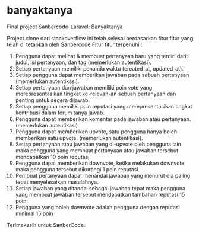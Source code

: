 # banyaktanya
Final project Sanbercode-Laravel: Banyaktanya

Project clone dari stackoverflow ini telah selesai berdasarkan fitur fitur yang telah di tetapkan oleh Sanbercode
Fitur fitur terpenuhi :
1. Pengguna dapat melihat & membuat pertanyaan baru yang terdiri dari: judul, isi pertanyaan, dan tag (memerlukan autentikasi).
2. Setiap pertanyaan memiliki penanda waktu (created_at, updated_at).
3. Setiap pengguna dapat memberikan jawaban pada sebuah pertanyaan (memerlukan autentikasi).
4. Setiap pertanyaan dan jawaban memiliki poin vote yang merepresentasikan tingkat ke-relevan-an sebuah pertanyaan dan penting untuk segera dijawab. 
5. Setiap pengguna memiliki poin reputasi yang merepresentasikan tingkat kontribusi dalam forum tanya jawab. 
6. Pengguna dapat memberikan komentar pada jawaban atau pertanyaan. (memerlukan autentikasi)
7. Pengguna dapat memberikan upvote, satu pengguna hanya boleh memberikan satu upvote. (memerlukan autentikasi).
8. Setiap pertanyaan atau jawaban yang di-upvote oleh pengguna lain maka pengguna yang membuat pertanyaan atau jawaban tersebut mendapatkan 10 poin reputasi. 
9. Pengguna dapat memberikan downvote, ketika melakukan downvote maka pengguna tersebut dikurangi 1 poin reputasi. 
10. Pembuat pertanyaan dapat menandai jawaban yang menurut dia paling tepat menyelesaikan masalahnya. 
11. Setiap jawaban yang ditandai sebagai jawaban tepat maka pengguna yang membuat jawaban tersebut mendapatkan tambahan reputasi 15 poin.
12. Pengguna yang boleh downvote adalah pengguna dengan reputasi minimal 15 poin

Terimakasih untuk SanberCode.

